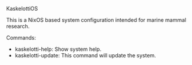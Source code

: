 KaskelottiOS

This is a NixOS based system configuration intended for marine mammal research.

Commands:

- kaskelotti-help: Show system help.
- kaskelotti-update: This command will update the system.

